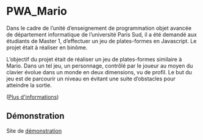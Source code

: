 # PWA_Mario

Dans le cadre de l’unité d’enseignement de programmation objet avancée de département informatique de l’université Paris Sud, il a été demandé aux étudiants de Master 1, d’effectuer un jeu de plates-formes en Javascript. Le projet était à réaliser en binôme.

L’objectif du projet était de réaliser un jeu de plates-formes similaire à Mario. Dans un tel jeu, un personnage, contrôlé par le joueur au moyen du clavier évolue dans un monde en deux dimensions, vu de profil. Le but du jeu est de parcourir un niveau en évitant une suite d’obstacles pour atteindre la sortie.

([Plus d'informations](RAPPORT_BUTET_LI.pdf))

## Démonstration
Site de [démonstration](https://www.evercraft.fr/butet/pwa_mario/index.html)
